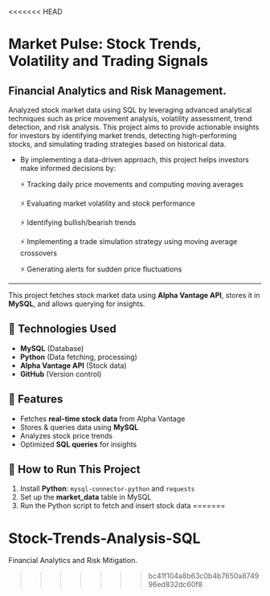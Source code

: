 <<<<<<< HEAD
# Market Pulse: Stock Trends, Volatility and Trading Signals
Financial Analytics and Risk Management.
---
Analyzed stock market data using SQL by leveraging advanced analytical techniques such as price movement analysis, volatility assessment, trend detection, and risk analysis. This project aims to provide actionable insights for investors by identifying market trends, detecting high-performing stocks, and simulating trading strategies based on historical data.

* By implementing a data-driven approach, this project helps investors make informed decisions by:

  ⚡ Tracking daily price movements and computing moving averages

  ⚡ Evaluating market volatility and stock performance

  ⚡ Identifying bullish/bearish trends

  ⚡ Implementing a trade simulation strategy using moving average crossovers

  ⚡ Generating alerts for sudden price fluctuations



---

This project fetches stock market data using **Alpha Vantage API**, stores it in **MySQL**, and allows querying for insights.

## 🔗 Technologies Used
- **MySQL** (Database)
- **Python** (Data fetching, processing)
- **Alpha Vantage API** (Stock data)
- **GitHub** (Version control)

## 🔗 Features
- Fetches **real-time stock data** from Alpha Vantage
- Stores & queries data using **MySQL**
- Analyzes stock price trends
- Optimized **SQL queries** for insights

## 🔗 How to Run This Project
1. Install **Python**:  `mysql-connector-python` and `requests`
2. Set up the **market_data** table in MySQL
3. Run the Python script to fetch and insert stock data
=======
# Stock-Trends-Analysis-SQL
Financial Analytics and Risk Mitigation.
>>>>>>> bc41f104a8b63c0b4b7650a874996ed832dc60f8
